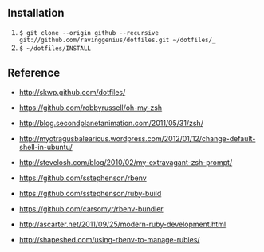 ## Installation

1. `$ git clone --origin github --recursive git://github.com/ravinggenius/dotfiles.git ~/dotfiles/_`
2. `$ ~/dotfiles/INSTALL`

## Reference

* http://skwp.github.com/dotfiles/

* https://github.com/robbyrussell/oh-my-zsh
* http://blog.secondplanetanimation.com/2011/05/31/zsh/
* http://myotragusbalearicus.wordpress.com/2012/01/12/change-default-shell-in-ubuntu/
* http://stevelosh.com/blog/2010/02/my-extravagant-zsh-prompt/

* https://github.com/sstephenson/rbenv
* https://github.com/sstephenson/ruby-build
* https://github.com/carsomyr/rbenv-bundler

* http://ascarter.net/2011/09/25/modern-ruby-development.html
* http://shapeshed.com/using-rbenv-to-manage-rubies/
